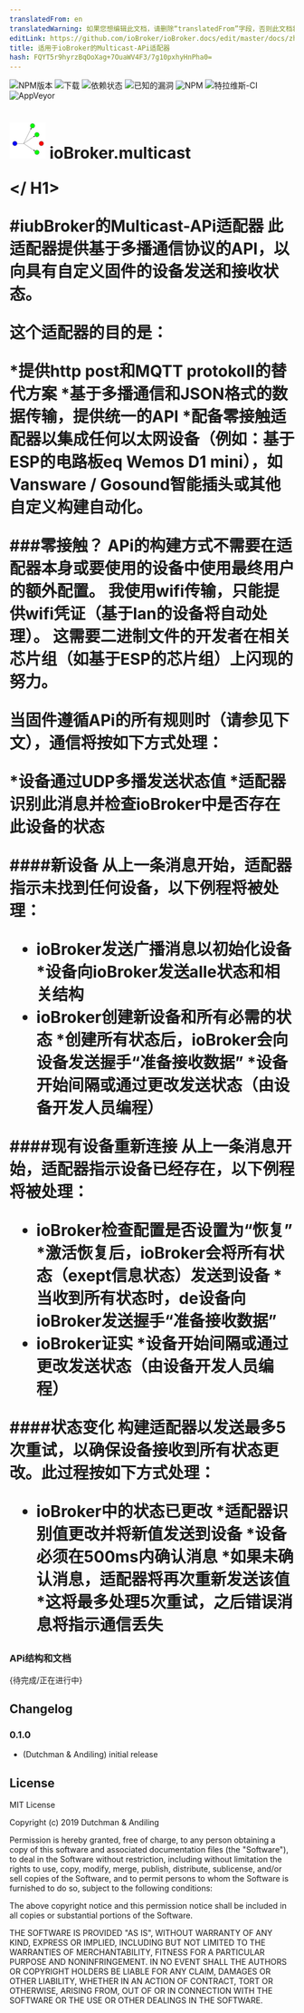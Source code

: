 ```yaml
---
translatedFrom: en
translatedWarning: 如果您想编辑此文档，请删除“translatedFrom”字段，否则此文档将再次自动翻译
editLink: https://github.com/ioBroker/ioBroker.docs/edit/master/docs/zh-cn/adapterref/iobroker.multicast/README.md
title: 适用于ioBroker的Multicast-APi适配器
hash: FQYT5r9hyrzBqOoXag+7OuaWV4F3/7g10pxhyHnPha0=
---
```

![NPM版本](http://img.shields.io/npm/v/iobroker.multicast.svg)
![下载](https://img.shields.io/npm/dm/iobroker.multicast.svg)
![依赖状态](https://img.shields.io/david/iobroker-community-adapters/iobroker.multicast.svg)
![已知的漏洞](https://snyk.io/test/github/iobroker-community-adapters/ioBroker.multicast/badge.svg)
![NPM](https://nodei.co/npm/iobroker.multicast.png?downloads=true)
![特拉维斯-CI](http://img.shields.io/travis/iobroker-community-adapters/ioBroker.multicast/master.svg)
![AppVeyor](https://ci.appveyor.com/api/projects/status/github/iobroker-community-adapters/ioBroker.multicast?branch=master&svg=true)

<h1>

<img  src="admin/multicast.png"  width="64"/> ioBroker.multicast

</ H1>

#iubBroker的Multicast-APi适配器
此适配器提供基于多播通信协议的API，以向具有自定义固件的设备发送和接收状态。

这个适配器的目的是：

*提供http post和MQTT protokoll的替代方案
*基于多播通信和JSON格式的数据传输，提供统一的API
*配备零接触适配器以集成任何以太网设备（例如：基于ESP的电路板eq Wemos D1 mini），如Vansware / Gosound智能插头或其他自定义构建自动化。

###零接触？
APi的构建方式不需要在适配器本身或要使用的设备中使用最终用户的额外配置。
我使用wifi传输，只能提供wifi凭证（基于lan的设备将自动处理）。
这需要二进制文件的开发者在相关芯片组（如基于ESP的芯片组）上闪现的努力。

当固件遵循APi的所有规则时（请参见下文），通信将按如下方式处理：

*设备通过UDP多播发送状态值
*适配器识别此消息并检查ioBroker中是否存在此设备的状态

####新设备
从上一条消息开始，适配器指示未找到任何设备，以下例程将被处理：

* ioBroker发送广播消息以初始化设备
*设备向ioBroker发送alle状态和相关结构
* ioBroker创建新设备和所有必需的状态
*创建所有状态后，ioBroker会向设备发送握手“准备接收数据”
*设备开始间隔或通过更改发送状态（由设备开发人员编程）

####现有设备重新连接
从上一条消息开始，适配器指示设备已经存在，以下例程将被处理：

* ioBroker检查配置是否设置为“恢复”
*激活恢复后，ioBroker会将所有状态（exept信息状态）发送到设备
*当收到所有状态时，de设备向ioBroker发送握手“准备接收数据”
* ioBroker证实
*设备开始间隔或通过更改发送状态（由设备开发人员编程）

####状态变化
构建适配器以发送最多5次重试，以确保设备接收到所有状态更改。此过程按如下方式处理：

* ioBroker中的状态已更改
*适配器识别值更改并将新值发送到设备
*设备必须在500ms内确认消息
*如果未确认消息，适配器将再次重新发送该值
*这将最多处理5次重试，之后错误消息将指示通信丢失

### APi结构和文档
{待完成/正在进行中}

## Changelog

### 0.1.0

* (Dutchman & Andiling) initial release

## License

MIT License

Copyright (c) 2019 Dutchman & Andiling

Permission is hereby granted, free of charge, to any person obtaining a copy
of this software and associated documentation files (the "Software"), to deal
in the Software without restriction, including without limitation the rights
to use, copy, modify, merge, publish, distribute, sublicense, and/or sell
copies of the Software, and to permit persons to whom the Software is
furnished to do so, subject to the following conditions:

The above copyright notice and this permission notice shall be included in all
copies or substantial portions of the Software.

THE SOFTWARE IS PROVIDED "AS IS", WITHOUT WARRANTY OF ANY KIND, EXPRESS OR
IMPLIED, INCLUDING BUT NOT LIMITED TO THE WARRANTIES OF MERCHANTABILITY,
FITNESS FOR A PARTICULAR PURPOSE AND NONINFRINGEMENT. IN NO EVENT SHALL THE
AUTHORS OR COPYRIGHT HOLDERS BE LIABLE FOR ANY CLAIM, DAMAGES OR OTHER
LIABILITY, WHETHER IN AN ACTION OF CONTRACT, TORT OR OTHERWISE, ARISING FROM,
OUT OF OR IN CONNECTION WITH THE SOFTWARE OR THE USE OR OTHER DEALINGS IN THE
SOFTWARE.